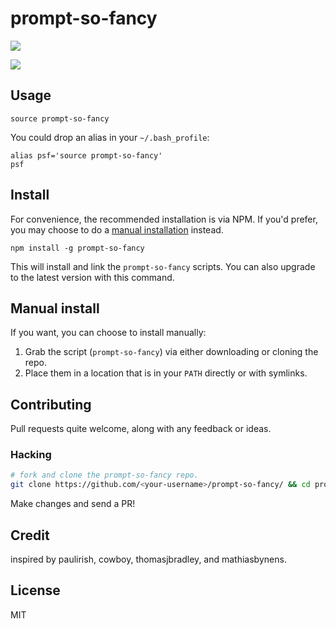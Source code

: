 # prompt-so-fancy

![](http://i.imgur.com/EkEtphC.png)

![](http://farm8.staticflickr.com/7142/6754488927_563dd73553_b.jpg)


## Usage

```shell
source prompt-so-fancy
```

You could drop an alias in your `~/.bash_profile`:

```shell
alias psf='source prompt-so-fancy'
psf
```


## Install

For convenience, the recommended installation is via NPM. If you'd prefer, you may choose to do a [manual installation](#manual-install) instead.

```shell
npm install -g prompt-so-fancy
```

This will install and link the `prompt-so-fancy` scripts. You can also upgrade to the latest version with this command.


## Manual install

If you want, you can choose to install manually:

1. Grab the script (`prompt-so-fancy`) via either downloading or cloning the repo.
1. Place them in a location that is in your `PATH` directly or with symlinks.


## Contributing

Pull requests quite welcome, along with any feedback or ideas.

### Hacking

```sh
# fork and clone the prompt-so-fancy repo.
git clone https://github.com/<your-username>/prompt-so-fancy/ && cd prompt-so-fancy
```

Make changes and send a PR!


## Credit

inspired by paulirish, cowboy, thomasjbradley, and mathiasbynens.


## License

MIT
